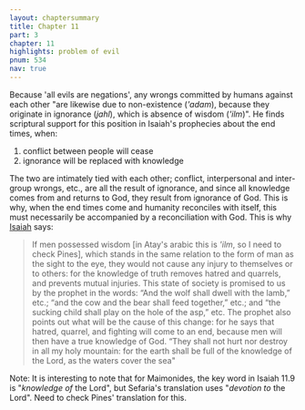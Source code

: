 ```yaml
---
layout: chaptersummary
title: Chapter 11
part: 3
chapter: 11
highlights: problem of evil
pnum: 534
nav: true
---
```


Because 'all evils are negations', any wrongs committed by humans against each other "are likewise due to non-existence (_'adam_), because they originate in ignorance (_jahl_), which is absence of wisdom (_'ilm_)". He finds scriptural support for this position in Isaiah's prophecies about the end times, when:
1. conflict between people will cease
2. ignorance will be replaced with knowledge

The two are intimately tied with each other; conflict, interpersonal and inter-group wrongs, etc., are all the result of ignorance, and since all knowledge comes from and returns to God, they result from ignorance of God. This is why, when the end times come and humanity reconciles with itself, this must necessarily be accompanied by a reconciliation with God. This is why [Isaiah](https://www.sefaria.org/Isaiah.11.6-9) says:

> If men possessed wisdom [in Atay's arabic this is _'ilm_, so I need to check Pines], which stands in the same relation to the form of man as the sight to the eye, they would not cause any injury to themselves or to others: for the knowledge of truth removes hatred and quarrels, and prevents mutual injuries. This state of society is promised to us by the prophet in the words: “And the wolf shall dwell with the lamb,” etc.; “and the cow and the bear shall feed together,” etc.; and “the sucking child shall play on the hole of the asp,” etc. The prophet also points out what will be the cause of this change: for he says that hatred, quarrel, and fighting will come to an end, because men will then have a true knowledge of God. “They shall not hurt nor destroy in all my holy mountain: for the earth shall be full of the knowledge of the Lord, as the waters cover the sea"

Note:  It is interesting to note that for Maimonides, the key word in Isaiah 11.9 is "_knowledge of_ the Lord", but Sefaria's translation uses "_devotion to_ the Lord". Need to check Pines' translation for this.
